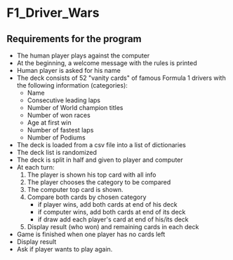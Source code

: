 # F1_Driver_Wars
Requirements for the program
----------------------------

- The human player plays against the computer
- At the beginning, a welcome message with the rules is printed
- Human player is asked for his name
- The deck consists of 52 "vanity cards" of famous Formula 1 drivers with the following information (categories):
    - Name
    - Consecutive leading laps
    - Number of World champion titles
    - Number of won races
    - Age at first win
    - Number of fastest laps
    - Number of Podiums
- The deck is loaded from a csv file into a list of dictionaries
- The deck list is randomized
- The deck is split in half and given to player and computer
- At each turn:
    1. The player is shown his top card with all info
    2. The player chooses the category to be compared
    3. The computer top card is shown.
    4. Compare both cards by chosen category
        - if player wins, add both cards at end of his deck
        - if computer wins, add both cards at end of its deck
        - if draw add each player's card at end of his/its deck
    5. Display result (who won) and remaining cards in each deck
- Game is finished when one player has no cards left
- Display result
- Ask if player wants to play again.